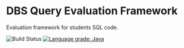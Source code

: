 # DBS Query Evaluation Framework

Evaluation framework for students SQL code.


![Build Status](https://github.com/ag-gipp/eCoachSql/actions/workflows/mvn-test.yml/badge.svg)
[![Language grade: Java](https://img.shields.io/lgtm/grade/java/g/ag-gipp/eCoachSql.svg?logo=lgtm&logoWidth=18)](https://lgtm.com/projects/g/ag-gipp/eCoachSql/context:java)